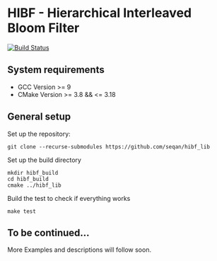 # HIBF - Hierarchical Interleaved Bloom Filter

[![Build Status](https://img.shields.io/github/workflow/status/seqan/hibf_lib/CI%20on%20Linux/master?style=flat&logo=github&label=HIBF%20CI)](https://github.com/seqan/hibf_lib/actions?query=branch%3Amaster)

## System requirements

* GCC Version >= 9
* CMake Version >= 3.8 && <= 3.18

## General setup

Set up the repository:

```
git clone --recurse-submodules https://github.com/seqan/hibf_lib
```

Set up the build directory
```
mkdir hibf_build
cd hibf_build
cmake ../hibf_lib
```

Build the test to check if everything works
```
make test
```

## To be continued...

More Examples and descriptions will follow soon.
